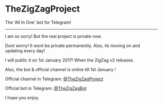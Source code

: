 # TheZigZagProject
The 'All In One' bot for Telegram!

------------------

I am so sorry! But the real project is private now. 

Dont worry! It wont be private permanently. Also, its moving on and updating every day!

I will public it on 1st January 2017! When the ZigZag v2 releases.

Also, the bot & official channel is online till 1st January !

Official channel in Telegram: [@TheZigZagProject](https://telegram.me/TheZigZagProject)

Official bot in Telegram: [@TheZigZagBot](https://telegram.me/TheZigZagBot)

I hope you enjoy.

